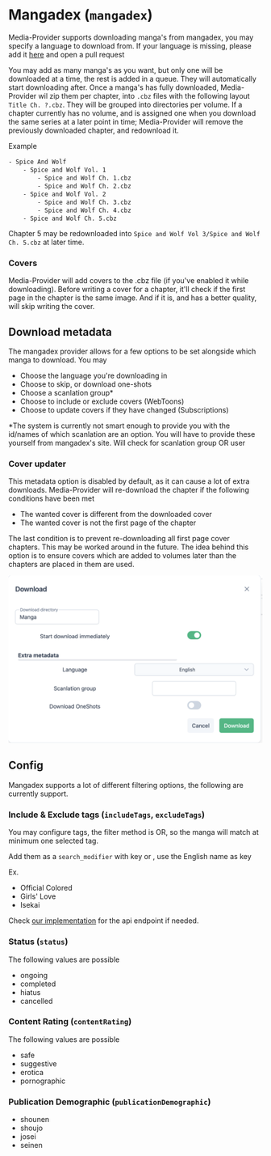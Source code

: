 # Mangadex (`mangadex`)

Media-Provider supports downloading manga's from mangadex, you may specify a language to download from.
If your language is missing, please add it [here](https://github.com/Fesaa/Media-Provider/blob/master/providers/pasloe/mangadex/metadata.go)
and open a pull request

You may add as many manga's as you want, but only one will be downloaded at a time, the rest is added in a queue.
They will automatically start downloading after. Once a manga's has fully downloaded,
Media-Provider wil zip them per chapter, into `.cbz` files with the following layout `Title Ch. ?.cbz`. They will be 
grouped into directories per volume. If a chapter currently has no volume, and is assigned one when you download the 
same series at a later point in time; Media-Provider will remove the previously downloaded chapter, and redownload it.

Example
```
- Spice And Wolf
    - Spice and Wolf Vol. 1
        - Spice and Wolf Ch. 1.cbz
        - Spice and Wolf Ch. 2.cbz
    - Spice and Wolf Vol. 2
        - Spice and Wolf Ch. 3.cbz
        - Spice and Wolf Ch. 4.cbz
    - Spice and Wolf Ch. 5.cbz
```
Chapter 5 may be redownloaded into `Spice and Wolf Vol 3/Spice and Wolf Ch. 5.cbz` at later time.

### Covers

Media-Provider will add covers to the .cbz file (if you've enabled it while downloading). Before writing a cover
for a chapter, it'll check if the first page in the chapter is the same image. And if it is, and has a better quality,
will skip writing the cover.

## Download metadata
The mangadex provider allows for a few options to be set alongside which manga to download. You may

- Choose the language you're downloading in
- Choose to skip, or download one-shots
- Choose a scanlation group*
- Choose to include or exclude covers (WebToons)
- Choose to update covers if they have changed (Subscriptions)

*The system is currently not smart enough to provide you with the id/names of which scanlation are an option. 
You will have to provide these yourself from mangadex's site. Will check for scanlation group OR user

### Cover updater
This metadata option is disabled by default, as it can cause a lot of extra downloads.
Media-Provider will re-download the chapter if the following conditions have been met

- The wanted cover is different from the downloaded cover
- The wanted cover is not the first page of the chapter

The last condition is to prevent re-downloading all first page cover chapters. This may be worked around in the future.
The idea behind this option is to ensure covers which are added to volumes later than the chapters are placed in them
are used. 

![Preview](assets/mangadex-download-metadata.png)

## Config

Mangadex supports a lot of different filtering options, the following are currently support.

### Include & Exclude tags (`includeTags`, `excludeTags`)
You may configure tags, the filter method is OR, so the manga will match at minimum one selected tag.

Add them as a `search_modifier` with key  or , use the English name as key

Ex.
- Official Colored
- Girls' Love
- Isekai

Check [our implementation](../providers/pasloe/mangadex/repository.go) for the api endpoint if needed.

### Status (`status`)
The following values are possible
- ongoing
- completed
- hiatus
- cancelled

### Content Rating (`contentRating`)
The following values are possible
- safe
- suggestive
- erotica
- pornographic

### Publication Demographic (`publicationDemographic`)
- shounen
- shoujo
- josei
- seinen